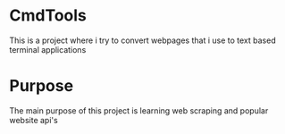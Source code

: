 # CmdTools
This is a project where i try to convert webpages that i use to text based terminal applications

# Purpose
The main purpose of this project is learning web scraping and popular website api's 
